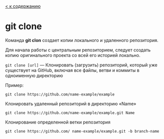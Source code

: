[< к содержанию](/readme.md)

# git clone

Команда **git clon** создает копии локального и удаленного репозитория.

Для начала работы с центральным репозиторием, следует создать копию оригинального проекта со всей его историей локально.

```git clone [url]``` — Клонировать (загрузить) репозиторий, который уже существует на GitHub, включая все файлы, ветви и коммиты в одноименную директорию

Пример:
```
git clone https://github.com/name-example/example
```

Клонировать удаленный репозиторий в директорию «Name»

```
git clone https://github.com/name-example/example.git Name
```

Клонирование определенной ветки репозитория
```
git clone https://github.com/ name-example/example.git -b branch-name
```
